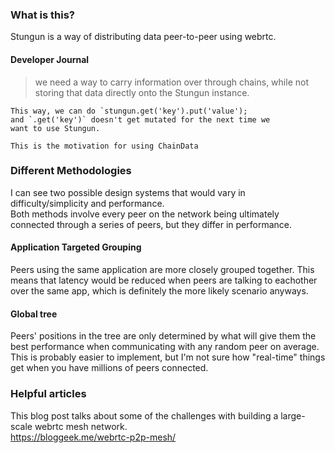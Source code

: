 ### What is this?
Stungun is a way of distributing data peer-to-peer using webrtc. 

#### Developer Journal
>   we need a way to carry information over through chains, 
    while not storing that data directly onto the Stungun instance.

    This way, we can do `stungun.get('key').put('value');
    and `.get('key')` doesn't get mutated for the next time we 
    want to use Stungun.

    This is the motivation for using ChainData

### Different Methodologies
I can see two possible design systems that would vary in difficulty/simplicity and performance. <br/>
Both methods involve every peer on the network being ultimately connected through a series of peers, but they differ in performance.

#### Application Targeted Grouping
Peers using the same application are more closely grouped together. This means that latency would be reduced when peers are talking to eachother over the same app, which is definitely the more likely scenario anyways. 

#### Global tree
Peers' positions in the tree are only determined by what will give them the best performance when communicating with any random peer on average. This is probably easier to implement, but I'm not sure how "real-time" things get when you have millions of peers connected. 

### Helpful articles
This blog post talks about some of the challenges with building a large-scale webrtc mesh network.<br/>
https://bloggeek.me/webrtc-p2p-mesh/

